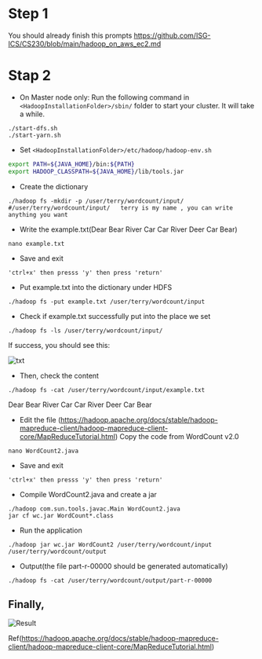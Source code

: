 # Step 1
You should already finish this prompts https://github.com/ISG-ICS/CS230/blob/main/hadoop_on_aws_ec2.md
# Stap 2 
- On Master node only: Run the following command in `<HadoopInstallationFolder>/sbin/` folder to start your cluster. It will take a while.
```
./start-dfs.sh
./start-yarn.sh
```
- Set `<HadoopInstallationFolder>/etc/hadoop/hadoop-env.sh`
```bash
export PATH=${JAVA_HOME}/bin:${PATH}
export HADOOP_CLASSPATH=${JAVA_HOME}/lib/tools.jar
```
- Create the dictionary
```
./hadoop fs -mkdir -p /user/terry/wordcount/input/
#/user/terry/wordcount/input/   terry is my name , you can write anything you want
```
- Write the example.txt(Dear Bear River Car Car River Deer Car Bear)
```
nano example.txt
```
- Save and exit
```
'ctrl+x' then presss 'y' then press 'return'
```

- Put example.txt into the dictionary under HDFS
```
./hadoop fs -put example.txt /user/terry/wordcount/input
```
- Check if example.txt successfully put into the place we set
```
./hadoop fs -ls /user/terry/wordcount/input/
```
If success, you should see this:

![txt](https://github.com/Terrylin2023/wordcountCS230/blob/main/text.png)

- Then, check the content
```
./hadoop fs -cat /user/terry/wordcount/input/example.txt
```
Dear Bear River Car Car River Deer Car Bear


- Edit the file
  (https://hadoop.apache.org/docs/stable/hadoop-mapreduce-client/hadoop-mapreduce-client-core/MapReduceTutorial.html)
  Copy the code from WordCount v2.0
```
nano WordCount2.java
```
- Save and exit
```
'ctrl+x' then presss 'y' then press 'return'
```
- Compile WordCount2.java and create a jar
```
./hadoop com.sun.tools.javac.Main WordCount2.java
jar cf wc.jar WordCount*.class
```

- Run the application
```
./hadoop jar wc.jar WordCount2 /user/terry/wordcount/input /user/terry/wordcount/output
```

- Output(the file part-r-00000 should be generated automatically)
```
./hadoop fs -cat /user/terry/wordcount/output/part-r-00000
```
## Finally,
![Result](https://github.com/Terrylin2023/wordcountCS230/blob/main/Result.png)

Ref(https://hadoop.apache.org/docs/stable/hadoop-mapreduce-client/hadoop-mapreduce-client-core/MapReduceTutorial.html)
